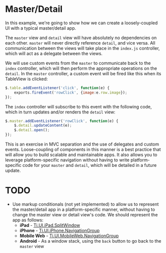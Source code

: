 Master/Detail
=============

In this example, we're going to show how we can create a loosely-coupled UI with a typical master/detail app. 

The `master` view and `detail` view will have absolutely no dependencies on each other. `master` will never directly reference `detail`, and vice versa. All communication between the views will take place in the `index.js` controller, which will act as a delegate between the views.

We will use custom events from the `master` to communicate back to the `index` controller, which will then perform the appropriate operations on the `detail`. In the `master` controller, a custom event will be fired like this when its TableView is clicked:

```javascript
$.table.addEventListener('click', function(e) {
	exports.fireEvent('rowClick', {image:e.row.image});
});
```

The `index` controller will subscribe to this event with the following code, which in turn updates and/or renders the `detail` view:

```javascript
$.master.addEventListener('rowClick', function(e) {
	$.detail.updateContent(e);
	$.detail.open();
});
``` 

This is an exercise in MVC separation and the use of delegates and custom events. Loose-coupling of components in this manner is a best practice that will allow you to build scalable and maintainable apps. It also allows you to leverage platform-specific navigation without having to write platform-specific code for your `master` and `detail`, which will be detailed in a future update.

TODO
====

* Use markup conditionals (not yet implemented) to allow us to represent the master/detail app in a platform-specific manner, without having to change the master view or detail view's code. We should represent the app as follows:
	* **iPad** - [Ti.UI.iPad.SplitWindow](http://docs.appcelerator.com/titanium/2.0/index.html#!/api/Titanium.UI.iPad.SplitWindow)
	* **iPhone** - [Ti.UI.iPhone.NavigationGroup](http://docs.appcelerator.com/titanium/2.0/index.html#!/api/Titanium.UI.iPhone.NavigationGroup)
	* **Mobile Web** - [Ti.UI.MobileWeb.NavigationGroup](http://docs.appcelerator.com/titanium/2.0/index.html#!/api/Titanium.UI.MobileWeb.NavigationGroup)
	* **Android** - As a window stack, using the `back` button to go back to the `master` view 
